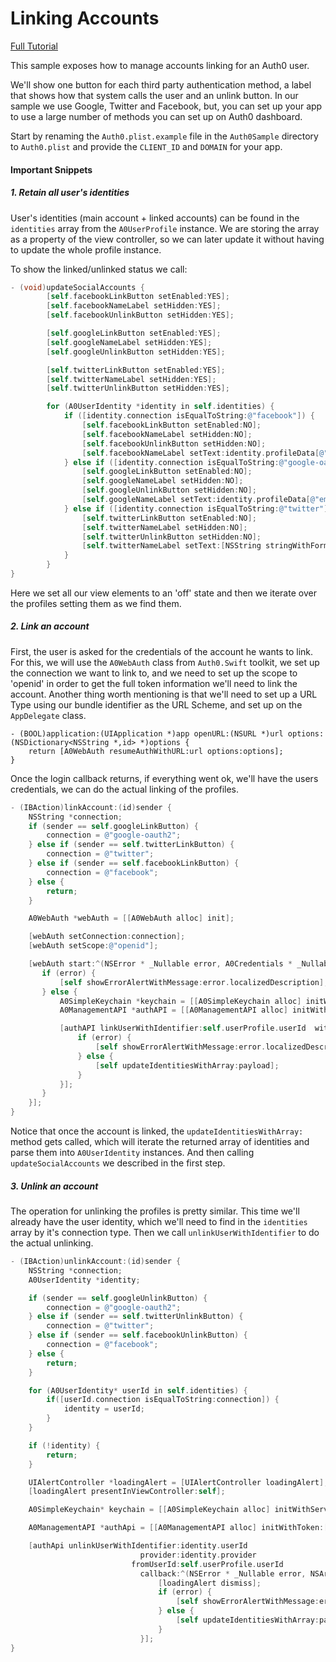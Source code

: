 # Linking Accounts

[Full Tutorial](https://auth0.com/docs/quickstart/native/ios-objc/05-linking-accounts)

This sample exposes how to manage accounts linking for an Auth0 user.

We'll show one button for each third party authentication method, a label that shows how that system calls the user and an unlink button. In our sample we use Google, Twitter and Facebook, but, you can set up your app to use a large number of methods you can set up on Auth0 dashboard.

Start by renaming the `Auth0.plist.example` file in the `Auth0Sample` directory to `Auth0.plist` and provide the `CLIENT_ID` and `DOMAIN` for your app.

#### Important Snippets

##### 1. Retain all user's identities

User's identities (main account + linked accounts) can be found in the `identities` array from the `A0UserProfile` instance. We are storing the array as a property of the view controller, so we can later update it without having to update the whole profile instance.

To show the linked/unlinked status we call:
```objective-c
- (void)updateSocialAccounts {
        [self.facebookLinkButton setEnabled:YES];
        [self.facebookNameLabel setHidden:YES];
        [self.facebookUnlinkButton setHidden:YES];

        [self.googleLinkButton setEnabled:YES];
        [self.googleNameLabel setHidden:YES];
        [self.googleUnlinkButton setHidden:YES];

        [self.twitterLinkButton setEnabled:YES];
        [self.twitterNameLabel setHidden:YES];
        [self.twitterUnlinkButton setHidden:YES];

        for (A0UserIdentity *identity in self.identities) {
            if ([identity.connection isEqualToString:@"facebook"]) {
                [self.facebookLinkButton setEnabled:NO];
                [self.facebookNameLabel setHidden:NO];
                [self.facebookUnlinkButton setHidden:NO];
                [self.facebookNameLabel setText:identity.profileData[@"name"]];
            } else if ([identity.connection isEqualToString:@"google-oauth2"]) {
                [self.googleLinkButton setEnabled:NO];
                [self.googleNameLabel setHidden:NO];
                [self.googleUnlinkButton setHidden:NO];
                [self.googleNameLabel setText:identity.profileData[@"email"]];
            } else if ([identity.connection isEqualToString:@"twitter"]) {
                [self.twitterLinkButton setEnabled:NO];
                [self.twitterNameLabel setHidden:NO];
                [self.twitterUnlinkButton setHidden:NO];
                [self.twitterNameLabel setText:[NSString stringWithFormat:@"@%@", identity.profileData[@"screen_name"]]];
            }
        }
}
```

Here we set all our view elements to an 'off' state and then we iterate over the profiles setting them as we find them.

##### 2. Link an account

First, the user is asked for the credentials of the account he wants to link. For this, we will use the `A0WebAuth` class from `Auth0.Swift` toolkit, we set up the connection we want to link to, and we need to set up the scope to 'openid' in order to get the full token information we'll need to link the account.
Another thing worth mentioning is that we'll need to set up a URL Type using our bundle identifier as the URL Scheme, and set up on the `AppDelegate` class.

```objc
- (BOOL)application:(UIApplication *)app openURL:(NSURL *)url options:(NSDictionary<NSString *,id> *)options {
    return [A0WebAuth resumeAuthWithURL:url options:options];
}
```

Once the login callback returns, if everything went ok, we'll have the users credentials, we can do the actual linking of the profiles.

```objective-c
- (IBAction)linkAccount:(id)sender {
    NSString *connection;
    if (sender == self.googleLinkButton) {
        connection = @"google-oauth2";
    } else if (sender == self.twitterLinkButton) {
        connection = @"twitter";
    } else if (sender == self.facebookLinkButton) {
        connection = @"facebook";
    } else {
        return;
    }

    A0WebAuth *webAuth = [[A0WebAuth alloc] init];

    [webAuth setConnection:connection];
    [webAuth setScope:@"openid"];

    [webAuth start:^(NSError * _Nullable error, A0Credentials * _Nullable credentials) {
       if (error) {
           [self showErrorAlertWithMessage:error.localizedDescription];
       } else {
           A0SimpleKeychain *keychain = [[A0SimpleKeychain alloc] initWithService:@"Auth0"];
           A0ManagementAPI *authAPI = [[A0ManagementAPI alloc] initWithToken:[keychain stringForKey:@"id_token"]];

           [authAPI linkUserWithIdentifier:self.userProfile.userId  withUserUsingToken: credentials.idToken callback:^(NSError * _Nullable error, NSArray<NSDictionary<NSString *,id> *> * _Nullable payload) {
               if (error) {
                   [self showErrorAlertWithMessage:error.localizedDescription];
               } else {
                   [self updateIdentitiesWithArray:payload];
               }
           }];
       }
    }];
}

```

Notice that once the account is linked, the `updateIdentitiesWithArray:` method gets called, which will iterate the returned array of identities and parse them into `A0UserIdentity` instances. And then calling `updateSocialAccounts` we described in the first step.

##### 3. Unlink an account

The operation for unlinking the profiles is pretty similar. This time we'll already have the user identity, which we'll need to find in the `identities` array by it's connection type. Then we call `unlinkUserWithIdentifier` to do the actual unlinking.

```objective-c
- (IBAction)unlinkAccount:(id)sender {
    NSString *connection;
    A0UserIdentity *identity;

    if (sender == self.googleUnlinkButton) {
        connection = @"google-oauth2";
    } else if (sender == self.twitterUnlinkButton) {
        connection = @"twitter";
    } else if (sender == self.facebookUnlinkButton) {
        connection = @"facebook";
    } else {
        return;
    }

    for (A0UserIdentity* userId in self.identities) {
        if([userId.connection isEqualToString:connection]) {
            identity = userId;
        }
    }

    if (!identity) {
        return;
    }

    UIAlertController *loadingAlert = [UIAlertController loadingAlert];
    [loadingAlert presentInViewController:self];

    A0SimpleKeychain* keychain = [[A0SimpleKeychain alloc] initWithService:@"Auth0"];

    A0ManagementAPI *authApi = [[A0ManagementAPI alloc] initWithToken:[keychain stringForKey:@"id_token"]];

    [authApi unlinkUserWithIdentifier:identity.userId
                             provider:identity.provider
                           fromUserId:self.userProfile.userId
                             callback:^(NSError * _Nullable error, NSArray<NSDictionary<NSString *,id> *> * _Nullable payload) {
                                 [loadingAlert dismiss];
                                 if (error) {
                                     [self showErrorAlertWithMessage:error.localizedDescription];
                                 } else {
                                     [self updateIdentitiesWithArray:payload];
                                 }
                             }];
}
```
